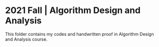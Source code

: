 # 2021 Fall | Algorithm Design and Analysis
This folder contains my codes and handwritten proof in Algorithm Design and Analysis course. 